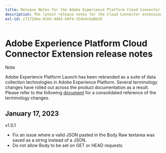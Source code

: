 ```yaml
---
title: Release Notes for the Adobe Experience Platform Cloud Connector Extension
description: The latest release notes for the Cloud Connector extension in Adobe Experience Platform.
exl-id: c7172dea-91b5-4d42-b0f4-32de4cba8e25
---
```

# Adobe Experience Platform Cloud Connector Extension release notes

>[!NOTE]
>
>Adobe Experience Platform Launch has been rebranded as a suite of data collection technologies in Adobe Experience Platform. Several terminology changes have rolled out across the product documentation as a result. Please refer to the following [document](../../../term-updates.md) for a consolidated reference of the terminology changes.
## January 17, 2023

v1.0.1

* Fix an issue where a valid JSON pasted in the Body Raw textarea was saved as a string instead of a JSON.
* Do not allow Body to be set on GET or HEAD requests.

